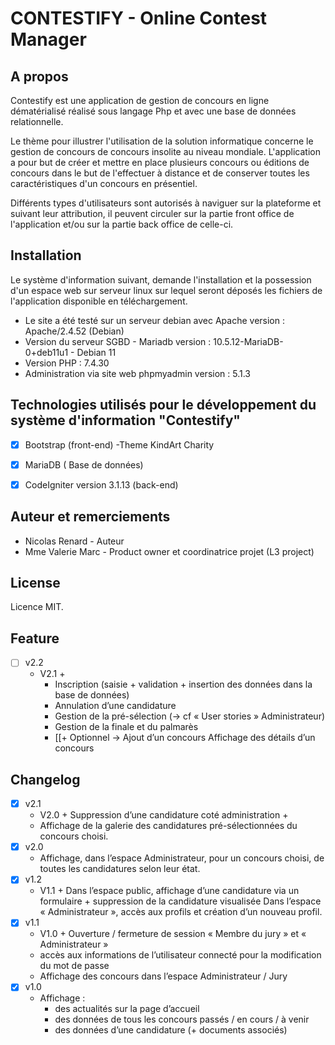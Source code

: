 # CONTESTIFY - Online Contest Manager

## A propos
Contestify est une application de gestion de concours en ligne dématérialisé réalisé sous langage Php et avec une base de données relationnelle.

Le thème pour illustrer l'utilisation de la solution informatique concerne le gestion de concours de concours insolite au niveau mondiale.
L'application a pour but de créer et mettre en place plusieurs concours ou éditions de concours dans le but de l'effectuer à distance et de conserver toutes les caractéristiques d'un concours en présentiel.

Différents types d'utilisateurs sont autorisés à naviguer sur la plateforme et suivant leur attribution, il peuvent circuler sur la partie front office de l'application et/ou sur la partie back office de celle-ci.


## Installation

 Le système d'information suivant, demande l'installation et la possession d'un espace web sur serveur linux sur lequel seront déposés les fichiers de l'application disponible en téléchargement.
 - Le site a été testé sur un serveur debian  avec Apache version : Apache/2.4.52 (Debian) 
 - Version du serveur SGBD - Mariadb  version : 10.5.12-MariaDB-0+deb11u1 - Debian 11
 - Version PHP :  7.4.30
 - Administration via site web phpmyadmin version : 5.1.3

## Technologies utilisés pour le développement du système d'information "Contestify"

- [x] Bootstrap (front-end) -Theme KindArt Charity
- [x] MariaDB ( Base de données)
- [x] CodeIgniter version 3.1.13 (back-end)


## Auteur et remerciements

- Nicolas Renard -  Auteur
- Mme Valerie Marc - Product owner et coordinatrice projet (L3 project)

## License

Licence MIT.


## Feature

- [ ] v2.2 
    - V2.1 +
        - Inscription (saisie + validation + insertion des données dans la base de données) 
        - Annulation d’une
candidature  
        - Gestion de la pré-sélection (→ cf « User stories » Administrateur) 
        - Gestion de
la finale et du palmarès 
        - [[+ Optionnel → Ajout d’un concours 
Affichage des détails d’un concours 


## Changelog

- [x] v2.1
    - V2.0 + Suppression d’une candidature coté administration + 
    - Affichage de la galerie des candidatures pré-sélectionnées du concours choisi.
- [x] v2.0
    - Affichage, dans l’espace Administrateur, pour un concours choisi,
de toutes les candidatures selon leur état.
- [x] v1.2
    - V1.1 + Dans l’espace public, affichage d’une candidature via un
formulaire + suppression de la candidature visualisée
Dans l’espace « Administrateur », accès aux profils et création d’un
nouveau profil.
- [x] v1.1
    - V1.0 + Ouverture / fermeture de session « Membre du jury » et
« Administrateur »
    - accès aux informations de l’utilisateur connecté pour la
modification du mot de passe
    - Affichage des concours dans l’espace Administrateur / Jury
- [x] v1.0
    - Affichage :
        - des actualités sur la page d’accueil
        - des données de tous les concours passés / en cours / à venir
        - des données d’une candidature (+ documents associés)



